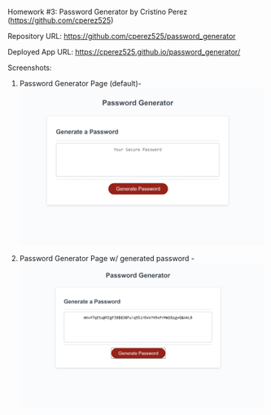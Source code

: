 Homework #3: Password Generator by Cristino Perez (https://github.com/cperez525)

Repository URL: https://github.com/cperez525/password_generator

Deployed App URL: https://cperez525.github.io/password_generator/

Screenshots:

1) Password Generator Page (default)-  ![Screenshot](images/default_password_generator_page.jpg)

2) Password Generator Page w/ generated password - ![Screenshot](images/password_generator_page_with_password.jpg)


